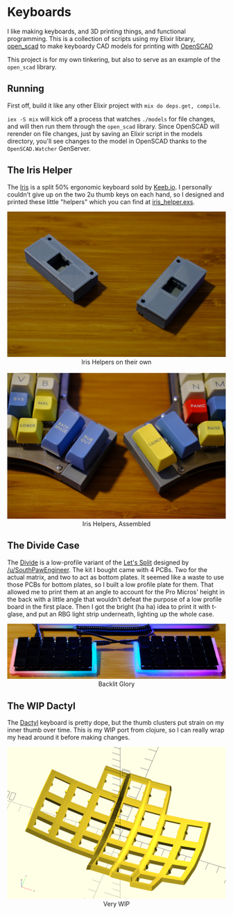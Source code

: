 # Keyboards

I like making keyboards, and 3D printing things, and functional programming.
This is a collection of scripts using my Elixir library, 
[open_scad](https://github.com/joedevivo/open_scad) to make keyboardy CAD 
models for printing with [OpenSCAD](http://www.openscad.org/)

This project is for my own tinkering, but also to serve as an example of the
`open_scad` library.

## Running

First off, build it like any other Elixir project with `mix do deps.get,
compile`. 

`iex -S mix` will kick off a process that watches `./models` for file
changes, and will then run them through the `open_scad` library. Since OpenSCAD
will rerender on file changes, just by saving an Elixir script in the models
directory, you'll see changes to the model in OpenSCAD thanks to the
`OpenSCAD.Watcher` GenServer.

## The Iris Helper

The
[Iris](https://keeb.io/collections/keyboard-pcbs/products/iris-keyboard-split-ergonomic-keyboard)
is a split 50% ergonomic keyboard sold by [Keeb.io](https://keeb.io). I
personally couldn't give up on the two 2u thumb keys on each hand, so I designed
and printed these little "helpers" which you can find at
[iris_helper.exs](./models/iris_helper.exs).

<center>

![Iris Helpers](iris1.jpg)
<br/>
Iris Helpers on their own
<br/><br/>
![Iris Helpers Assembled](iris2.jpg)
Iris Helpers, Assembled
</center>

## The Divide Case

The
[Divide](https://www.reddit.com/r/MechanicalKeyboards/comments/7o06yb/low_profile_lets_split_version_b/)
is a low-profile variant of the [Let's
Split](https://github.com/nicinabox/lets-split-guide) designed by
[/u/SouthPawEngineer](https://www.reddit.com/user/SouthPawEngineer). The kit I
bought came with 4 PCBs. Two for the actual matrix, and two to act as bottom
plates. It seemed like a waste to use those PCBs for bottom plates, so I built a
low profile plate for them. That allowed me to print them at an angle to account
for the Pro Micros' height in the back with a little angle that wouldn't defeat
the purpose of a low profile board in the first place. Then I got the bright (ha
ha) idea to print it with t-glase, and put an RBG light strip underneath,
lighting up the whole case.

<center>

![Divide Case](divide-case.jpg)
Backlit Glory
</center>

## The WIP Dactyl

The [Dactyl](https://github.com/adereth/dactyl) keyboard is pretty dope, but the
thumb clusters put strain on my inner thumb over time. This is my WIP port from
clojure, so I can really wrap my head around it before making changes.

<center>
  
![Dactyl Plate](dactyl.png)
Very WIP
</center>
